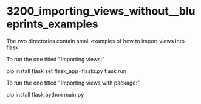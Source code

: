 # 3200_importing_views_without__blueprints_examples

The two directories contain small examples of how to import views into flask.

To run the one titled "Importing views:"

pip install flask
set flask_app=flaskr.py
flask run

To run the one titled "Importing views with package:"

pip install flask
python main.py
